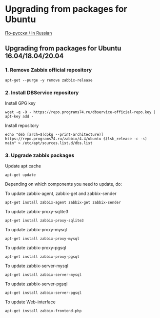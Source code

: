# Upgrading from packages for Ubuntu

[По-русски / In Russian](UBUNTUUPDATE.ru.md)

## Upgrading from packages for Ubuntu 16.04/18.04/20.04

### 1. Remove Zabbix official repository

~~~~
apt-get --purge -y remove zabbix-release
~~~~

### 2. Install DBService repository

Install GPG key
~~~~
wget -q -O - https://repo.programs74.ru/dbservice-official-repo.key | apt-key add -
~~~~

Install repository
~~~~
echo "deb [arch=$(dpkg --print-architecture)] https://repo.programs74.ru/zabbix/4.4/ubuntu $(lsb_release -c -s) main" > /etc/apt/sources.list.d/dbs.list
~~~~

### 3. Upgrade zabbix packages

Update apt cache
~~~~
apt-get update
~~~~

Depending on which components you need to update, do:

To update zabbix-agent, zabbix-get and zabbix-sender
~~~~
apt-get install zabbix-agent zabbix-get zabbix-sender
~~~~

To update zabbix-proxy-sqlite3
~~~~
apt-get install zabbix-proxy-sqlite3
~~~~

To update zabbix-proxy-mysql
~~~~
apt-get install zabbix-proxy-mysql
~~~~

To update zabbix-proxy-pgsql
~~~~
apt-get install zabbix-proxy-pgsql
~~~~

To update zabbix-server-mysql
~~~~
apt-get install zabbix-server-mysql
~~~~

To update zabbix-server-pgsql
~~~~
apt-get install zabbix-server-pgsql
~~~~

To update Web-interface
~~~~
apt-get install zabbix-frontend-php
~~~~
